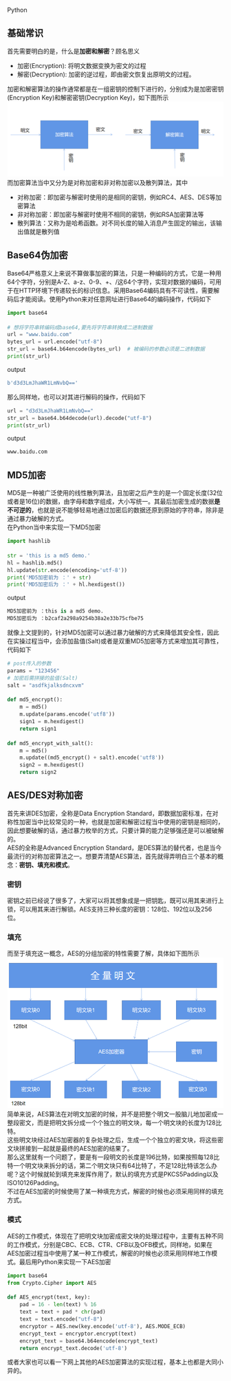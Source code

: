 Python
<a name="xyG7A"></a>
## 基础常识
首先需要明白的是，什么是**加密和解密**？顾名思义

- 加密(Encryption): 将明文数据变换为密文的过程
- 解密(Decryption): 加密的逆过程，即由密文恢复出原明文的过程。

加密和解密算法的操作通常都是在一组密钥的控制下进行的，分别成为是加密密钥(Encryption Key)和解密密钥(Decryption Key)，如下图所示<br />![](./img/1656293947145-cc1e0788-7d71-4b5f-93c6-5db751e6e452.png)<br />而加密算法当中又分为是对称加密和非对称加密以及散列算法，其中

- 对称加密：即加密与解密时使用的是相同的密钥，例如RC4、AES、DES等加密算法
- 非对称加密：即加密与解密时使用不相同的密钥，例如RSA加密算法等
- 散列算法：又称为是哈希函数。对不同长度的输入消息产生固定的输出，该输出值就是散列值
<a name="XDBGC"></a>
## Base64伪加密
Base64严格意义上来说不算做事加密的算法，只是一种编码的方式，它是一种用64个字符，分别是A-Z、a-z、0-9、+、/这64个字符，实现对数据的编码，可用于在HTTP环境下传递较长的标识信息。采用Base64编码具有不可读性，需要解码后才能阅读。使用Python来对任意网址进行Base64的编码操作，代码如下
```python
import base64

# 想将字符串转编码成base64,要先将字符串转换成二进制数据
url = "www.baidu.com"
bytes_url = url.encode("utf-8")
str_url = base64.b64encode(bytes_url)  # 被编码的参数必须是二进制数据
print(str_url)
```
output
```python
b'd3d3LmJhaWR1LmNvbQ=='
```
那么同样地，也可以对其进行解码的操作，代码如下
```python
url = "d3d3LmJhaWR1LmNvbQ=="
str_url = base64.b64decode(url).decode("utf-8")
print(str_url)
```
output
```python
www.baidu.com
```
<a name="AaAiM"></a>
## MD5加密
MD5是一种被广泛使用的线性散列算法，且加密之后产生的是一个固定长度(32位或者是16位)的数据，由字母和数字组成，大小写统一。其最后加密生成的数据**是不可逆的**，也就是说不能够轻易地通过加密后的数据还原到原始的字符串，除非是通过暴力破解的方式。<br />在Python当中来实现一下MD5加密
```python
import hashlib

str = 'this is a md5 demo.'
hl = hashlib.md5()
hl.update(str.encode(encoding='utf-8'))
print('MD5加密前为 ：' + str)
print('MD5加密后为 ：' + hl.hexdigest())
```
output
```python
MD5加密前为 ：this is a md5 demo.
MD5加密后为 ：b2caf2a298a9254b38a2e33b75cfbe75
```
就像上文提到的，针对MD5加密可以通过暴力破解的方式来降低其安全性，因此在实操过程当中，会添加盐值(Salt)或者是双重MD5加密等方式来增加其可靠性，代码如下
```python
# post传入的参数
params = "123456"  
# 加密后需拼接的盐值(Salt) 
salt = "asdfkjalksdncxvm"

def md5_encrypt():
    m = md5()
    m.update(params.encode('utf8'))
    sign1 = m.hexdigest()
    return sign1

def md5_encrypt_with_salt():
    m = md5()
    m.update((md5_encrypt() + salt).encode('utf8'))
    sign2 = m.hexdigest()
    return sign2
```
<a name="lQmXk"></a>
## AES/DES对称加密
首先来讲DES加密，全称是Data Encryption Standard，即数据加密标准，在对称性加密当中比较常见的一种，也就是加密和解密过程当中使用的密钥是相同的，因此想要破解的话，通过暴力枚举的方式，只要计算的能力足够强还是可以被破解的。<br />AES的全称是Advanced Encryption Standard，是DES算法的替代者，也是当今最流行的对称加密算法之一。想要弄清楚AES算法，首先就得弄明白三个基本的概念：**密钥、填充和模式**。
<a name="JPIZs"></a>
### 密钥
密钥之前已经说了很多了，大家可以将其想象成是一把钥匙，既可以用其来进行上锁，可以用其来进行解锁。AES支持三种长度的密钥：128位、192位以及256位。
<a name="aT8N3"></a>
### 填充
而至于填充这一概念，AES的分组加密的特性需要了解，具体如下图所示<br />![](./img/1656293947104-9068d3d2-f016-42e9-86be-c703ca8b53c4.png)<br />简单来说，AES算法在对明文加密的时候，并不是把整个明文一股脑儿地加密成一整段密文，而是把明文拆分成一个个独立的明文块，每一个明文块的长度为128比特。<br />这些明文块经过AES加密器的复杂处理之后，生成一个个独立的密文块，将这些密文块拼接到一起就是最终的AES加密的结果了。<br />那么这里就有一个问题了，要是有一段明文的长度是196比特，如果按照每128比特一个明文块来拆分的话，第二个明文块只有64比特了，不足128比特该怎么办呢？这个时候就轮到填充来发挥作用了，默认的填充方式是PKCS5Padding以及ISO10126Padding。<br />不过在AES加密的时候使用了某一种填充方式，解密的时候也必须采用同样的填充方式。
<a name="oqFzY"></a>
### 模式
AES的工作模式，体现在了把明文块加密成密文块的处理过程中，主要有五种不同的工作模式，分别是CBC、ECB、CTR、CFB以及OFB模式，同样地，如果在AES加密过程当中使用了某一种工作模式，解密的时候也必须采用同样地工作模式。最后用Python来实现一下AES加密
```python
import base64
from Crypto.Cipher import AES

def AES_encrypt(text, key):
    pad = 16 - len(text) % 16
    text = text + pad * chr(pad)
    text = text.encode("utf-8")
    encryptor = AES.new(key.encode('utf-8'), AES.MODE_ECB)
    encrypt_text = encryptor.encrypt(text)
    encrypt_text = base64.b64encode(encrypt_text)
    return encrypt_text.decode('utf-8')
```
或者大家也可以看一下网上其他的AES加密算法的实现过程，基本上也都是大同小异的。
